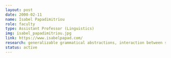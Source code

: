 ```yaml
---
layout: post
date: 2000-02-11
name: Isabel Papadimitriou
role: faculty
type: Assistant Professor (Linguistics)
img: isabel_papadimitriou.jpg
link: https://www.isabelpapad.com/
research: generalizable grammatical abstractions, interaction between structure and meaning representations, multilingualism
status: active
---
```

